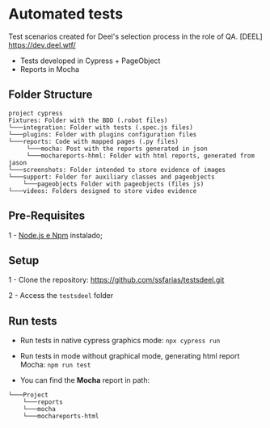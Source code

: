 # Automated tests
Test scenarios created for Deel's selection process in the role of QA. [DEEL] https://dev.deel.wtf/

- Tests developed in Cypress + PageObject
- Reports in Mocha

## Folder Structure

```
project cypress
Fixtures: Folder with the BDD (.robot files)
└───integration: Folder with tests (.spec.js files)
└───plugins: Folder with plugins configuration files
└───reports: Code with mapped pages (.py files)
     └───mocha: Post with the reports generated in json
     └───mochareports-hhml: Folder with html reports, generated from jason
└───screenshots: Folder intended to store evidence of images
└───support: Folder for auxiliary classes and pageobjects
    └───pageobjects Folder with pageobjects (files js)
└───videos: Folders designed to store video evidence

```


## Pre-Requisites

1 - [Node.js e Npm](https://www.npmjs.com/get-npm) instalado;

## Setup 

1 - Clone the repository: https://github.com/ssfarias/testsdeel.git

2 - Access the `testsdeel` folder

## Run tests

- Run tests in native cypress graphics mode: `npx cypress run`

- Run tests in mode without graphical mode, generating html report Mocha: `npm run test`

- You can find the **Mocha** report in path:

```
└───Project
    └───reports
    └───mocha
    └───mochareports-html
 ```